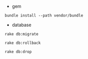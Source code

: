 * gem
```
bundle install --path vendor/bundle
```
* database
```migrate
rake db:migrate
```
```
rake db:rollback
```
```
rake db:drop
```

